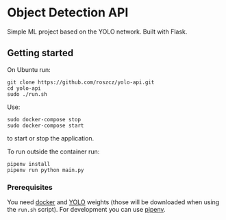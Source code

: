 # Object Detection API

Simple ML project based on the YOLO network. Built with Flask.

## Getting started

On Ubuntu run:
```
git clone https://github.com/roszcz/yolo-api.git
cd yolo-api
sudo ./run.sh
```

Use:
```
sudo docker-compose stop
sudo docker-compose start
```
to start or stop the application.

To run outside the container run:
```
pipenv install
pipenv run python main.py
```

### Prerequisites

You need [docker](https://docs.docker.com/install/) and [YOLO](https://pjreddie.com/darknet/yolo/) weights (those will be downloaded when using the `run.sh` script).
For development you can use [pipenv](https://pipenv.readthedocs.io/en/latest/).
